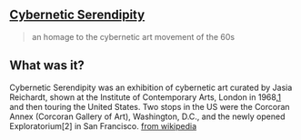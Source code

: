 

## [Cybernetic Serendipity][1]
> an homage to the cybernetic art movement of the 60s

## What was it?
Cybernetic Serendipity was an exhibition of cybernetic art curated by Jasia Reichardt, shown at the Institute of Contemporary Arts, London in 1968,[1] and then touring the United States. Two stops in the US were the Corcoran Annex (Corcoran Gallery of Art), Washington, D.C., and the newly opened Exploratorium[2] in San Francisco.  [from wikipedia](https://en.wikipedia.org/wiki/Cybernetic_Serendipity)



[1]: http://cyberneticserendipity.net/